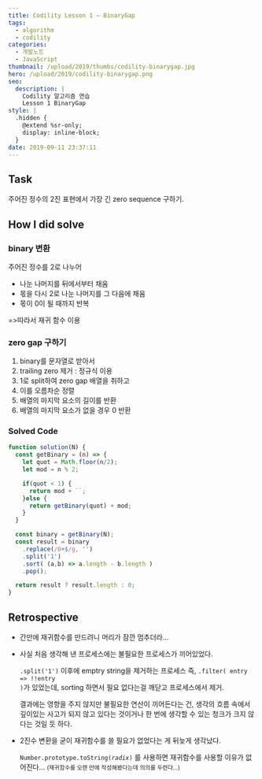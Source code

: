 ```yaml
---
title: Codility Lesson 1 — BinaryGap
tags:
  - algorithm
  - codility
categories:
  - 개발노트
  - JavaScript
thumbnail: /upload/2019/thumbs/codility-binarygap.jpg
hero: /upload/2019/codility-binarygap.png
seo:
  description: |
    Codility 알고리즘 연습
    Lesson 1 BinaryGap
style: |
  .hidden {
    @extend %sr-only;
    display: inline-block;
  }
date: 2019-09-11 23:37:11
---
```


## Task

주어진 정수의 2진 표현에서 가장 긴 zero sequence 구하기.

## How I did solve

### binary 변환

주어진 정수를 2로 나누어
- 나눈 나머지를 뒤에서부터 채움
- 몫을 다시 2로 나눈 나머지를 그 다음에 채움
- 몫이 0이 될 때까지 반복

<span role="text"><span aria-hidden="true">=></span><span class="hidden">따라서</span></span>
재귀 함수 이용

### zero gap 구하기

1. binary를 문자열로 받아서
2. trailing zero 제거
  : 정규식 이용
3. 1로 split하여 zero gap 배열을 취하고
5. 이를 오름차순 정렬
6. 배열의 마지막 요소의 길이를 반환
7. 배열의 마지막 요소가 없을 경우 0 반환

### Solved Code

```javascript
function solution(N) {
  const getBinary = (n) => {
    let quot = Math.floor(n/2);
    let mod = n % 2;

    if(quot < 1) {
      return mod + ``;
    }else {
      return getBinary(quot) + mod;
    }
  }

  const binary = getBinary(N);
  const result = binary
    .replace(/0+$/g, '')
    .split('1')
    .sort( (a,b) => a.length - b.length )
    .pop();

  return result ? result.length : 0;
}
```

## Retrospective

- 간만에 재귀함수를 만드려니 머리가 잠깐 멈추더라...

- 사실 처음 생각해 낸 프로세스에는 불필요한 프로세스가 끼어있었다.

  <code class="language-javascript">.split('1')</code> 이후에 emptry string을
  제거하는 프로세스 즉,
  <code class="language-javascript">.filter( entry => !!entry )</code>가 있었는데,
  sorting 하면서 필요 없다는걸 깨닫고 프로세스에서 제거.

  결과에는 영향을 주지 않지만 불필요한 연산이 끼어든다는 건, 생각의 흐름 속에서 깊이있는
  사고가 되지 않고 있다는 것이거나 한 번에 생각할 수 있는 청크가 크지 않다는 것일 듯 하다.

- 2진수 변환을 굳이 재귀함수를 쓸 필요가 없었다는 게 뒤늦게 생각났다.

  <code class="language-javascript">Number.prototype.toString(<i>radix</i>)</code>
  를 사용하면 재귀함수를 사용할 이유가 없어진다...
  <small>(재귀함수를 오랜 만에 작성해봤다는데 의의를 두련다...)</small>